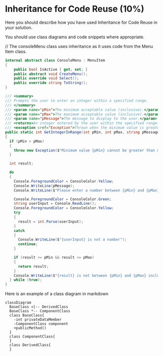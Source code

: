 # Inheritance for Code Reuse (10%)

Here you should describe how you have used Inheritance for Code Reuse in your solution.

You should use class diagrams and code snippets where appropriate.

// The consoleMenu class uses inheritance as it uses code from the Menu Item class.

```cs
internal abstract class ConsoleMenu : MenuItem
{
    public bool IsActive { get; set; }
    public abstract void CreateMenu();
    public override void Select();
    public override string ToString();
}
```

```cs
/// <summary>
/// Prompts the user to enter an integer within a specified range.
/// </summary>
/// <param name="pMin">The minimum acceptable value (inclusive).</param>
/// <param name="pMax">The maximum acceptable value (inclusive).</param>
/// <param name="pMessage">The message to display to the user.</param>
/// <returns>An integer entered by the user within the specified range.</returns>
/// <exception cref="Exception">Thrown when the minimum value is greater than the maximum value.</exception>
public static int GetIntegerInRange(int pMin, int pMax, string pMessage)
{
  if (pMin > pMax)
  {
    throw new Exception($"Minimum value {pMin} cannot be greater than maximum value {pMax}");
  }

  int result;

  do
  {
    Console.ForegroundColor = ConsoleColor.Yellow;
    Console.WriteLine(pMessage);
    Console.WriteLine($"Please enter a number between {pMin} and {pMax} inclusive.");

    Console.ForegroundColor = ConsoleColor.Green;
    string userInput = Console.ReadLine();
    Console.ForegroundColor = ConsoleColor.Yellow;
    try
    {
      result = int.Parse(userInput);
    }
    catch
    {
      Console.WriteLine($"{userInput} is not a number");
      continue;
    }

    if (result >= pMin && result <= pMax)
    {
      return result;
    }
    Console.WriteLine($"{result} is not between {pMin} and {pMax} inclusive.");
  } while (true);
}
```

Here is an example of a class diagram in markdown

```mermaid
classDiagram
  BaseClass <|-- DerivedClass
  BaseClass *-- ComponentClass
  class BaseClass{
    -int privateDataMember
    -ComponentClass component
    +publicMethod()
  }
  class ComponentClass{
  }
  class DerivedClass{
  }
```

